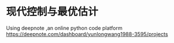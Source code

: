 # 现代控制与最优估计
Using deepnote ,an online python code platform
https://deepnote.com/dashboard/yunlongwang1988-3595/projects
